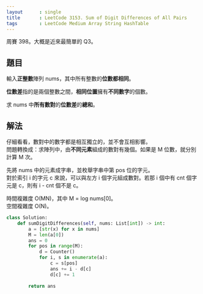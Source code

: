 ```yaml
---
layout      : single
title       : LeetCode 3153. Sum of Digit Differences of All Pairs
tags        : LeetCode Medium Array String HashTable
---
```

周賽 398。大概是近來最簡單的 Q3。  

## 題目

輸入**正整數**陣列 nums，其中所有整數的**位數都相同**。  

**位數差**指的是兩個整數之間，**相同位置**擁有**不同數字**的個數。  

求 nums 中**所有數對**的**位數差**的**總和**。  

## 解法

仔細看看，數對中的數字都是相互獨立的，並不會互相影響。  
問題轉換成：求陣列中，由**不同元素**組成的數對有幾個。如果是 M 位數，就分別計算 M 次。  

先將 nums 中的元素成字串，並枚舉字串中第 pos 位的字元。  
對於索引 i 的字元 c 來說，可以與左方 i 個字元組成數對。若那 i 個中有 cnt 個字元是 c，則有 i - cnt 個不是 c。  

時間複雜度 O(MN)，其中 M = log nums[0]。  
空間複雜度 O(N)。  

```python
class Solution:
    def sumDigitDifferences(self, nums: List[int]) -> int:
        a = [str(x) for x in nums]
        M = len(a[0])
        ans = 0
        for pos in range(M):
            d = Counter()
            for i, s in enumerate(a):
                c = s[pos]
                ans += i - d[c]
                d[c] += 1
                
        return ans
```
